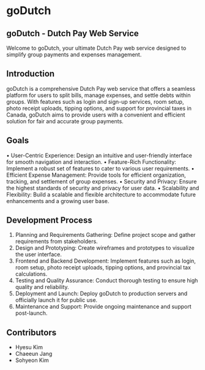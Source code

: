 # goDutch

## goDutch - Dutch Pay Web Service
Welcome to goDutch, your ultimate Dutch Pay web service designed to simplify group payments and expenses management.

## Introduction
goDutch is a comprehensive Dutch Pay web service that offers a seamless platform for users to split bills, manage expenses, and settle debts within groups. With features such as login and sign-up services, room setup, photo receipt uploads, tipping options, and support for provincial taxes in Canada, goDutch aims to provide users with a convenient and efficient solution for fair and accurate group payments.

## Goals
•	User-Centric Experience: Design an intuitive and user-friendly interface for smooth navigation and interaction.
•	Feature-Rich Functionality: Implement a robust set of features to cater to various user requirements.
•	Efficient Expense Management: Provide tools for efficient organization, tracking, and settlement of group expenses.
•	Security and Privacy: Ensure the highest standards of security and privacy for user data.
•	Scalability and Flexibility: Build a scalable and flexible architecture to accommodate future enhancements and a growing user base.

## Development Process
1.	Planning and Requirements Gathering: Define project scope and gather requirements from stakeholders.
2.	Design and Prototyping: Create wireframes and prototypes to visualize the user interface.
3.	Frontend and Backend Development: Implement features such as login, room setup, photo receipt uploads, tipping options, and provincial tax calculations.
4.	Testing and Quality Assurance: Conduct thorough testing to ensure high quality and reliability.
5.	Deployment and Launch: Deploy goDutch to production servers and officially launch it for public use.
6.	Maintenance and Support: Provide ongoing maintenance and support post-launch.

## Contributors
-	Hyesu Kim
-	Chaeeun Jang
-	Sohyeon Kim


